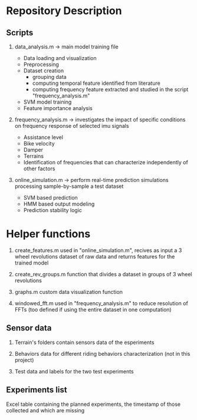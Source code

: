 # Repository Description
## Scripts
1) data_analysis.m -> main model training file 
	- Data loading and visualization
	- Preprocessing
	- Dataset creation
		+ grouping data
		+ computing temporal feature identified from literature
		+ computing frequency feature extracted and studied in the script "frequency_analysis.m"
	- SVM model training
	- Feature importance analysis

2) frequency_analysis.m -> investigates the impact of specific conditions on frequency response of selected imu signals
	- Assistance level 
	- Bike velocity
	- Damper 
	- Terrains
	- Identification of frequencies that can characterize independently of other factors

3) online_simulation.m -> perform real-time prediction simulations processing sample-by-sample a test dataset
	- SVM based prediction
	- HMM based output modeling
	- Prediction stability logic

# Helper functions
1) create_features.m
	used in "online_simulation.m", recives as input a 3 wheel revolutions dataset of raw data and returns features for the trained model

2) create_rev_groups.m
	function that divides a dataset in groups of 3 wheel revolutions

3) graphs.m
	custom data visualization function

4) windowed_fft.m
	used in "frequency_analysis.m" to reduce resolution of FFTs (too defined if using the entire dataset in one computation) 

## Sensor data
1) Terrain's folders
	contain sensors data of the esperiments

2) Behaviors 
	data for different riding behaviors characterization (not in this project)

3) Test 
	data and labels for the two test experiments

## Experiments list
Excel table containing the planned experiments, the timestamp of those collected and which are missing
